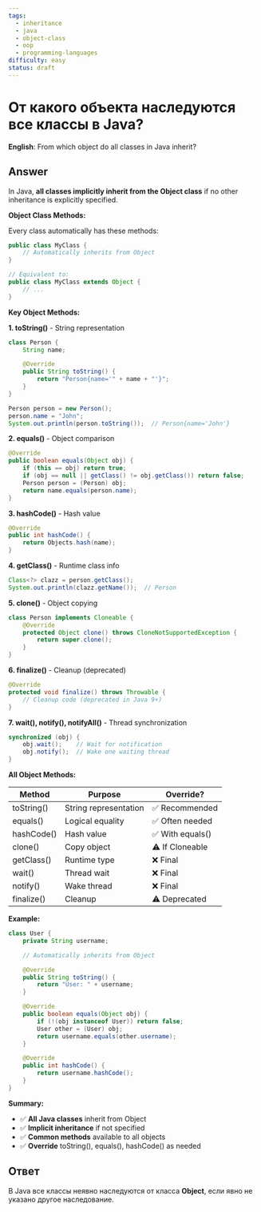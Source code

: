 ```yaml
---
tags:
  - inheritance
  - java
  - object-class
  - oop
  - programming-languages
difficulty: easy
status: draft
---
```


# От какого объекта наследуются все классы в Java?

**English**: From which object do all classes in Java inherit?

## Answer

In Java, **all classes implicitly inherit from the Object class** if no other inheritance is explicitly specified.

**Object Class Methods:**

Every class automatically has these methods:

```java
public class MyClass {
    // Automatically inherits from Object
}

// Equivalent to:
public class MyClass extends Object {
    // ...
}
```

**Key Object Methods:**

**1. toString()** - String representation

```java
class Person {
    String name;

    @Override
    public String toString() {
        return "Person{name='" + name + "'}";
    }
}

Person person = new Person();
person.name = "John";
System.out.println(person.toString());  // Person{name='John'}
```

**2. equals()** - Object comparison

```java
@Override
public boolean equals(Object obj) {
    if (this == obj) return true;
    if (obj == null || getClass() != obj.getClass()) return false;
    Person person = (Person) obj;
    return name.equals(person.name);
}
```

**3. hashCode()** - Hash value

```java
@Override
public int hashCode() {
    return Objects.hash(name);
}
```

**4. getClass()** - Runtime class info

```java
Class<?> clazz = person.getClass();
System.out.println(clazz.getName());  // Person
```

**5. clone()** - Object copying

```java
class Person implements Cloneable {
    @Override
    protected Object clone() throws CloneNotSupportedException {
        return super.clone();
    }
}
```

**6. finalize()** - Cleanup (deprecated)

```java
@Override
protected void finalize() throws Throwable {
    // Cleanup code (deprecated in Java 9+)
}
```

**7. wait(), notify(), notifyAll()** - Thread synchronization

```java
synchronized (obj) {
    obj.wait();    // Wait for notification
    obj.notify();  // Wake one waiting thread
}
```

**All Object Methods:**

| Method | Purpose | Override? |
|--------|---------|-----------|
| toString() | String representation | ✅ Recommended |
| equals() | Logical equality | ✅ Often needed |
| hashCode() | Hash value | ✅ With equals() |
| clone() | Copy object | ⚠️ If Cloneable |
| getClass() | Runtime type | ❌ Final |
| wait() | Thread wait | ❌ Final |
| notify() | Wake thread | ❌ Final |
| finalize() | Cleanup | ⚠️ Deprecated |

**Example:**

```java
class User {
    private String username;

    // Automatically inherits from Object

    @Override
    public String toString() {
        return "User: " + username;
    }

    @Override
    public boolean equals(Object obj) {
        if (!(obj instanceof User)) return false;
        User other = (User) obj;
        return username.equals(other.username);
    }

    @Override
    public int hashCode() {
        return username.hashCode();
    }
}
```

**Summary:**

- ✅ **All Java classes** inherit from Object
- ✅ **Implicit inheritance** if not specified
- ✅ **Common methods** available to all objects
- ✅ **Override** toString(), equals(), hashCode() as needed

## Ответ

В Java все классы неявно наследуются от класса **Object**, если явно не указано другое наследование.

